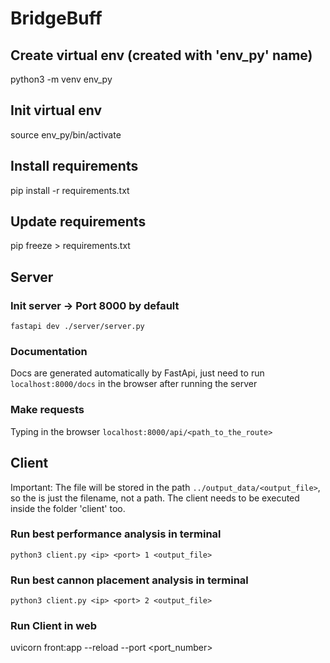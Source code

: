 # BridgeBuff

## Create virtual env (created with 'env_py' name)

python3 -m venv env_py

## Init virtual env

source env_py/bin/activate

## Install requirements

pip install -r requirements.txt

## Update requirements

pip freeze > requirements.txt

## Server

### Init server -> Port 8000 by default

```fastapi dev ./server/server.py```

### Documentation

Docs are generated automatically by FastApi, just need to run ```localhost:8000/docs``` in the browser after running the server

### Make requests

Typing in the browser ```localhost:8000/api/<path_to_the_route>```

## Client

Important: The file will be stored in the path ```../output_data/<output_file>```, so the <outputfile> is just the filename, not a path. The client needs to be executed inside the folder 'client' too.

### Run best performance analysis in terminal

```python3 client.py <ip> <port> 1 <output_file>```

### Run best cannon placement analysis in terminal

```python3 client.py <ip> <port> 2 <output_file>```

### Run Client in web

uvicorn front:app --reload --port <port_number>
